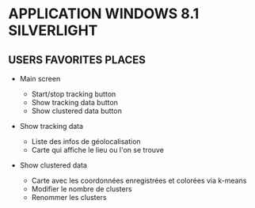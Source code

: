 APPLICATION WINDOWS 8.1 SILVERLIGHT
===================================

USERS FAVORITES PLACES
----------------------

   * Main screen
      * Start/stop tracking button
      * Show tracking data button
      * Show clustered data button

   * Show tracking data
      * Liste des infos de géolocalisation
      * Carte qui affiche le lieu ou l'on se trouve

   * Show clustered data
      * Carte avec les coordonnées enregistrées et colorées via k-means
      * Modifier le nombre de clusters
      * Renommer les clusters
